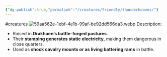 ```yaml
---
{"dg-publish":true,"permalink":"/creatures/friendly/thunderhooves/"}
---
```


#creatures
![59aa562e-1ebf-4e1b-99af-be92dd566da3.webp](/img/user/Images/59aa562e-1ebf-4e1b-99af-be92dd566da3.webp)
Description:
- Raised in **Drakhaen’s battle-forged pastures**.
- Their **stamping generates static electricity**, making them dangerous in close quarters.
- Used as **shock cavalry mounts or as living battering rams** in battle.